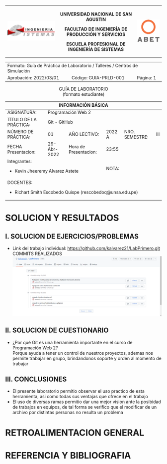 <table>
  <tbody>
   <tr>
   <td><img src="./imagenes/epis.png" alt="EPIS"></td>
   <th>
   <p>UNIVERSIDAD NACIONAL DE SAN AGUSTIN</p>
   <p>FACULTAD DE INGENIERÍA DE PRODUCCIÓN Y SERVICIOS</p>
   <p>ESCUELA PROFESIONAL DE INGENIERÍA DE SISTEMAS</p>
   </th>
   <td><img src="./imagenes/abet.png" alt="ABET"></td>
   </tr>
  </tbody>
</table>
<div align="center" dir="auto"><table>    
   <tbody>
   <tr><td colspan="3">Formato: Guía de Práctica de Laboratorio / Talleres / Centros de Simulación</td></tr>
   <tr><td>Aprobación:  2022/03/01</td><td>Código: GUIA-PRLD-001</td><td>Página: 1</td></tr>
   </tbody>
</table></div>
<div align="center" dir="auto">
   <span>GUÍA DE LABORATORIO</span><br>
   <span>(formato estudiante)</span>
</div>
<div align="center" dir="auto"><table>
   <tbody><tr><th colspan="6">INFORMACIÓN BÁSICA</th></tr>
   </tbody><tbody>
   <tr><td>ASIGNATURA:</td><td colspan="5">Programación Web 2</td></tr>
   <tr><td>TÍTULO DE LA PRÁCTICA:</td><td colspan="5">Git - GitHub</td></tr>
   <tr>
   <td>NÚMERO DE PRÁCTICA:</td><td>01</td><td>AÑO LECTIVO:</td><td>2022 A</td><td>NRO. SEMESTRE:</td><td>III</td>
   </tr>
   <tr>
   <td>FECHA Presentacion:</td><td>29-Abr-2022</td><td>Hora de Presentacion:</td><td colspan="3">23:55</td>
   </tr>
   <tr><td colspan="3">Integrantes:
   <ul dir="auto">
   <li>Kevin Jheeremy Alvarez Astete</li>
   </ul>
   </td>
   <td> NOTA: </td>
   <td colspan="2"> </td>
   </tr><tr><td colspan="6">DOCENTES:
   <ul dir="auto">
   <li>Richart Smith Escobedo Quispe (rescobedoq@unsa.edu.pe)</li>
   </ul>
   </td>
</tr></tbody></table></div>
   <h1>SOLUCION Y RESULTADOS</h1>
   <h2>I. SOLUCION DE EJERCICIOS/PROBLEMAS</h2>
   <ul>
   <li>Link del trabajo individual: <a href="https://github.com/kalvarez21/LabPrimero.git">https://github.com/kalvarez21/LabPrimero.git</a></li>
   <span>COMMITS REALIZADOS</span>
   <img src="./imagenes/CommitDeLaboratorioPersonal.png"/>
   </ul>
   <h2>II. SOLUCION DE CUESTIONARIO</h2>
   <ul>
      <li>¿Por qué Git es una herramienta importante en el curso de Programación Web 2?</li>
      <span>Porque ayuda a tener un control de nuestros proyectos, ademas nos permite trabajar en grupo, brindandonos soporte y orden al momento de trabajar</span>
   </ul>
   <h2>III. CONCLUSIONES</h2>
   <ul>
      <li>El presente laboratorio permitio observar el uso practico de esta herramienta, asi como todas sus ventajas que ofrece en el trabajo</li>
      <li>El uso de diversas ramas permitio dar una mejor vision ante la posibidad de trabajos en equipos, de tal forma se verifico que el modificar de un archivo por distintas personas no resulta un problema</li>
   </ul>
   <h1>RETROALIMENTACION GENERAL</h1>
   <h1>REFERENCIA Y BIBLIOGRAFIA</h1>
